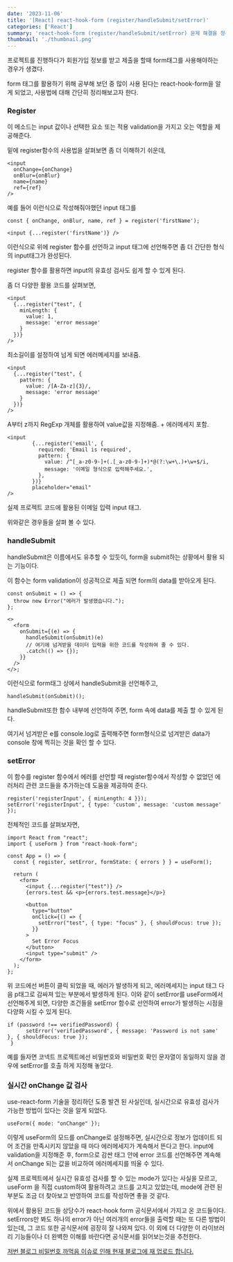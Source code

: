 ```yaml
---
date: '2023-11-06'
title: '[React] react-hook-form (register/handleSubmit/setError)'
categories: ['React']
summary: 'react-hook-form (register/handleSubmit/setError) 문제 해결을 정리한 내용입니다.'
thumbnail: './thumbnail.png'
---
```


프로젝트를 진행하다가 회원가입 정보를 받고 제출을 할때 form태그를 사용해야하는 경우가 생겼다.

form 태그를 활용하기 위해 공부해 보던 중 많이 사용 된다는 react-hook-form을 알게 되었고, 사용법에 대해 간단히 정리해보고자 한다.

### Register

이 메소드는 input 값이나 선택한 요소 또는 적용 validation을 가지고 오는 역할을 제공해준다.

밑에 register함수의 사용법을 살펴보면 좀 더 이해하기 쉬운데,

```
<input
  onChange={onChange}
  onBlur={onBlur}
  name={name}
  ref={ref}
/>
```

예를 들어 이런식으로 작성해줘야했던 input 태그를

```
const { onChange, onBlur, name, ref } = register('firstName');

<input {...register('firstName')} />
```

이런식으로 위에 register 함수를 선언하고 input 태그에 선언해주면 좀 더 간단한 형식의 input태그가 완성된다.

register 함수를 활용하면 input의 유효성 검사도 쉽게 할 수 있게 된다.

좀 더 다양한 활용 코드를 살펴보면,

```
<input
  {...register("test", {
    minLength: {
      value: 1,
      message: 'error message'
    }
  })}
/>
```

최소길이를 설정하여 넘게 되면 에러메세지를 보내줌.

```
<input
  {...register("test", {
    pattern: {
      value: /[A-Za-z]{3}/,
      message: 'error message'
    }
  })}
/>
```

A부터 z까지 RegExp 개체를 활용하여 value값을 지정해줌. + 에러메세지 포함.

```
<input
        {...register('email', {
          required: 'Email is required',
          pattern: {
            value: /^[_a-z0-9-]+(.[_a-z0-9-]+)*@(?:\w+\.)+\w+$/i,
            message: '이메일 형식으로 입력해주세요.',
          },
        })}
        placeholder="email"
/>
```

실제 프로젝트 코드에 활용된 이메일 입력 input 태그.

위와같은 경우들을 살펴 볼 수 있다.

### handleSubmit

handleSubmit은 이름에서도 유추할 수 있듯이, form을 submit하는 상황에서 활용 되는 기능이다.

이 함수는 form validation이 성공적으로 제출 되면 form의 data를 받아오게 된다.

```
const onSubmit = () => {
  throw new Error("에러가 발생했습니다.");
};

<>
  <form
    onSubmit={(e) => {
      handleSubmit(onSubmit)(e)
      // 여기에 넘겨받을 데이터 입력을 위한 코드를 작성하여 줄 수 있다.
      .catch(() => {});
    }}
  />
</>;
```

이런식으로 form태그 상에서 handleSubmit을 선언해주고,

```
handleSubmit(onSubmit)();
```

handleSubmit또한 함수 내부에 선언하여 주면, form 속에 data를 제출 할 수 있게 된다.

여기서 넘겨받은 e를 console.log로 출력해주면 form형식으로 넘겨받은 data가 console 창에 찍히는 것을 확인 할 수 있다.

### setError

이 함수를 register 함수에서 에러를 선언할 때 register함수에서 작성할 수 없었던 에러처리 관련 코드들을 추가하는데 도움을 제공하여 준다.

```
register('registerInput', { minLength: 4 }});
setError('registerInput', { type: 'custom', message: 'custom message' });
```

전체적인 코드를 살펴보자면,

```
import React from "react";
import { useForm } from "react-hook-form";

const App = () => {
  const { register, setError, formState: { errors } } = useForm();

  return (
    <form>
      <input {...register("test")} />
      {errors.test && <p>{errors.test.message}</p>}

      <button
        type="button"
        onClick={() => {
          setError("test", { type: "focus" }, { shouldFocus: true });
        }}
      >
        Set Error Focus
      </button>
      <input type="submit" />
    </form>
  );
};
```

위 코드에선 버튼이 클릭 되었을 때, 에러가 발생하게 되고, 에러메세지는 input 태그 다음 p태그로 감싸져 있는 부분에서 발생하게 된다. 이와 같이 setError를 useForm에서 선언해주게 되면, 다양한 조건들을 setError 함수로 선언하여 error가 발생하는 시점을 다양화 시킬 수 있게 된다.

```
if (password !== verifiedPassword) {
      setError('verifiedPassword', { message: 'Password is not same' }, { shouldFocus: true });
 }
```

예를 들자면 코넥트 프로젝트에선 비밀번호와 비밀번호 확인 문자열이 동일하지 않을 경우에 setError를 호출 하게 지정해 놓았다.

### 실시간 onChange 값 검사

use-react-form 기술을 정리하던 도중 발견 된 사실인데, 실시간으로 유효성 검사가 가능한 방법이 있다는 것을 알게 되었다.

```
useForm({ mode: "onChange" });
```

이렇게 useForm의 모드를 onChange로 설정해주면, 실시간으로 정보가 업데이트 되어 조건을 만족시키지 않았을 때 마다 에러메세지가 계속해서 뜬다고 한다.
input에 validation을 지정해준 후, form으로 감싼 태그 안에 error 코드를 선언해주면 계속해서 onChange 되는 값을 비교하여 에러메세지를 띄울 수 있다.

실제 프로젝트에서 실시간 유효성 검사를 할 수 있는 mode가 있다는 사실을 모르고, useForm 을 직접 custom하여 활용하려고 코드를 고치고 있었는데, mode에 관련 된 부분도 조금 더 찾아보고 반영하여 코드를 작성하면 좋을 것 같다.

위에서 활용된 코드들 상당수가 react-hook form 공식문서에서 가지고 온 코드들이다. setErrors만 봐도 하나의 error가 아닌 여러개의 error들을 출력할 때는 또 다른 방법이 있는데, 그 코드 또한 공식문서에 굉장히 잘 나와져 있다.
이 외에 더 다양한 이 라이브러리 기능들이나 더 완벽한 이해를 바란다면 공식문서를 읽어보는것을 추천한다.

[저번 블로그 비밀번호 까먹음 이슈로 인해 현재 블로그에 재 업로드 합니다.](https://hoeunwang.tistory.com/26)

